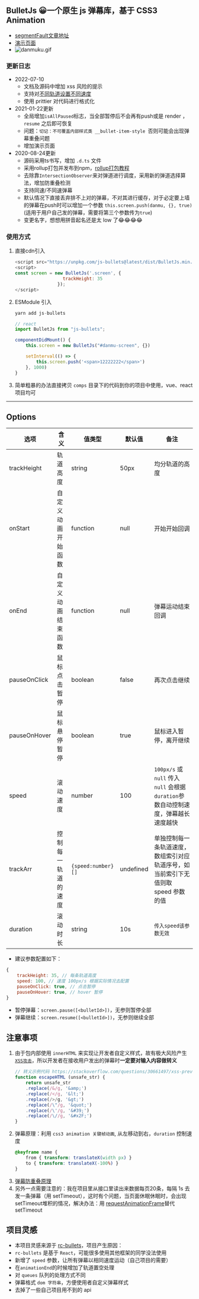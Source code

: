 ## BulletJs  😀一个原生 js 弹幕库，基于 CSS3 Animation
- [segmentFault文章地址](https://segmentfault.com/a/1190000021719074) 
- [演示页面](https://stackblitz.com/edit/web-platform-qw1tud?file=index.html)
- ![danmuku.gif](https://pic2.zhimg.com/80/v2-bc6041f8b0e696767fac56fc48c91206_1440w.gif)
### 更新日志
- 2022-07-10
	- 文档及源码中增加 xss 风险的提示
	- 支持对[不同轨道设置不同速度](https://github.com/hugeorange/BulletJs/issues/13)
	- 使用 prittier 对代码进行格式化
- 2021-01-22更新
	- 全局增加`isAllPaused`标志，当全部暂停后不会再有push或是 render ，`resume` 之后即可恢复
	- 问题：`切记：不可覆盖内部样式类 __bullet-item-style `否则可能会出现弹幕重叠问题
	- 增加演示页面
- 2020-08-24更新
	- 源码采用ts书写，增加 `.d.ts` 文件
	- 采用rollup打包并发布到npm，[rollup打包教程](https://chenshenhai.github.io/rollupjs-note/note/chapter03/01.html)
	- 去除靠`IntersectionObserver`来对弹道进行调度，采用新的弹道选择算法，增加防重叠检测
	- 支持同速/不同速弹幕
	- 默认情况下直接丢弃排不上对的弹幕，不对其进行缓存，对于必定要上墙的弹幕在push时可以增加一个参数 `this.screen.push(danmu, {}, true)` (适用于用户自己发的弹幕，需要将第三个参数传为`true`)
	- 变更名字，想想用拼音起名还是太 low 了😂😂😂😂
  
### 使用方式

1. 直接cdn引入
    ```js
    <script src="https://unpkg.com/js-bullets@latest/dist/BulletJs.min.js"></script>
    <script>
    const screen = new BulletJs('.screen', { 
                      trackHeight: 35 
                    });
    </script>
    ```
2. ESModule 引入
    ```js
    yarn add js-bullets

    // react
    import BulletJs from "js-bullets";

    componentDidMount() {
        this.screen = new BulletJs("#danmu-screen", {})

        setInterval(() => {
            this.screen.push('<span>12222222</span>')
        }, 1000)
    }
    ```

3. 简单粗暴的办法直接拷贝 `comps` 目录下的代码到你的项目中使用，vue、react 项目均可

---


## Options

| 选项           | 含义   | 值类型 | 默认值 | 备注 |
| -------------- | -- | ---- | ---- | --- |
| trackHeight  | 轨道高度           | string  | 50px  | 均分轨道的高度  |
| onStart      | 自定义动画开始函数 | function  | null   | 开始开始回调 |
| onEnd        | 自定义动画结束函数 | function  | null   | 弹幕运动结束回调 |
| pauseOnClick | 鼠标点击暂停    | boolean   | false    | 再次点击继续        |
| pauseOnHover | 鼠标悬停暂停  | boolean  | true        | 鼠标进入暂停，离开继续    |
| speed        | 滚动速度   | number        | 100      | `100px/s` 或 `null` 传入`null` 会根据 `duration`参数自动控制速度，弹幕越长速度越快    |
| trackArr  | 控制每一轨道的速度 | `{speed:number}[]`   | undefined | 单独控制每一条轨道速度，数组索引对应轨道序号，如当前索引下无值则取 speed 参数的值|
| duration    | 滚动时长    | string        | 10s          | `传入speed该参数无效`|

- 建议参数配置如下：
```js
{
	trackHeight: 35, // 每条轨道高度
	speed: 100, // 速度 100px/s 根据实际情况去配置 
	pauseOnClick: true, // 点击暂停
	pauseOnHover: true, // hover 暂停
}
```
- 暂停弹幕：`screen.pause([<bulletId>])`，无参则暂停全部
- 弹幕继续：`screen.resume([<bulletId>])`，无参则继续全部


## **注意事项**
1. 由于包内部使用 `innerHTML` 来实现让开发者自定义样式，故有极大风险产生 [`XSS攻击`](https://tech.meituan.com/2018/09/27/fe-security.html)，所以开发者在接收用户发出的弹幕时**一定要对输入内容做转义**
    ```js
    // 转义示例代码 https://stackoverflow.com/questions/30661497/xss-prevention-and-innerhtml
    function escapeHTML (unsafe_str) {
        return unsafe_str
        .replace(/&/g, '&amp;')
        .replace(/</g, '&lt;')
        .replace(/>/g, '&gt;')
        .replace(/\"/g, '&quot;')
        .replace(/\'/g, '&#39;')
        .replace(/\//g, '&#x2F;')
    }
    ```
2. 弹幕原理：利用 `css3 animation 关键帧动画`, 从左移动到右，`duration` 控制速度
    ```css
    @keyframe name {
        from { transform: translateX(width px) }
        to { transform: translateX(-100%) }
    }
    ```
3. [弹幕防重叠原理](https://www.zhihu.com/question/370464345)
4. 另外一点需要注意的：我在项目里从接口里读出来数据每页20条，每隔 1s 去发一条弹幕（用 setTimeout），这时有个问题，当页面休眠休眠时，会出现setTimeout堆积的情况，解决办法：用 [requestAnimationFrame](https://zhuanlan.zhihu.com/p/34868095)替代 setTimeout

## 项目灵感
- 本项目灵感来源于 [rc-bullets](https://github.com/zerosoul/rc-bullets)，项目产生原因：
- `rc-bullets` 是基于 `React`，可能很多使用其他框架的同学没法使用
- 新增了 `speed` 参数，让所有弹幕以相同速度运动（自己项目的需要）
- 在`animationEnd`的时候增加了轨道置空处理
- 对 `queues` 队列的处理方式不同
- 弹幕格式 `dom 字符串`，方便使用者自定义弹幕样式
- 去掉了一些自己项目用不到的 api
